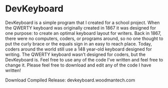 # DevKeyboard

DevKeyboard is a simple program that I created for a school project. When the QWERTY keyboard was originally created in 1867 it was designed for one purpose: to create an optimal keyboard layout for writers. Back in 1867, there were no computers, coders, or programs around, so no one thought to put the curly brace or the equals sign in an easy to reach place. Today, coders around the world still use a 148 year-old keyboard designed for writing. The QWERTY keyboard wasn’t designed for coders, but the DevKeyboard is. Feel free to use any of the code I've written and feel free to change it. Please feel free to download and edit any of the code I have written!

Download Compiled Release: devkeyboard.woodmantech.com
